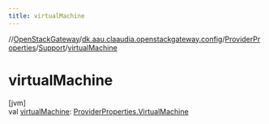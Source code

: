 ```yaml
---
title: virtualMachine
---
```

//[OpenStackGateway](../../../../index.html)/[dk.aau.claaudia.openstackgateway.config](../../index.html)/[ProviderProperties](../index.html)/[Support](index.html)/[virtualMachine](virtual-machine.html)



# virtualMachine



[jvm]\
val [virtualMachine](virtual-machine.html): [ProviderProperties.VirtualMachine](../-virtual-machine/index.html)




